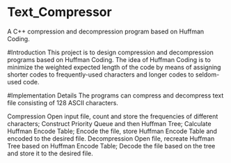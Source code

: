 # Text_Compressor
A C++ compression and decompression program based on Huffman Coding.

#Introduction
This project is to design compression and decompression programs based on Huffman Coding. The idea of Huffman Coding is to minimize the weighted expected length of the code by means of assigning shorter codes to frequently-used characters and longer codes to seldom-used code.

#Implementation Details
The programs can compress and decompress text file consisting of 128 ASCII characters.

Compression
Open input file, count and store the frequencies of different characters;
Construct Priority Queue and then Huffman Tree;
Calculate Huffman Encode Table;
Encode the file, store Huffman Encode Table and encoded to the desired file.
Decompression
Open file, recreate Huffman Tree based on Huffman Encode Table;
Decode the file based on the tree and store it to the desired file.
